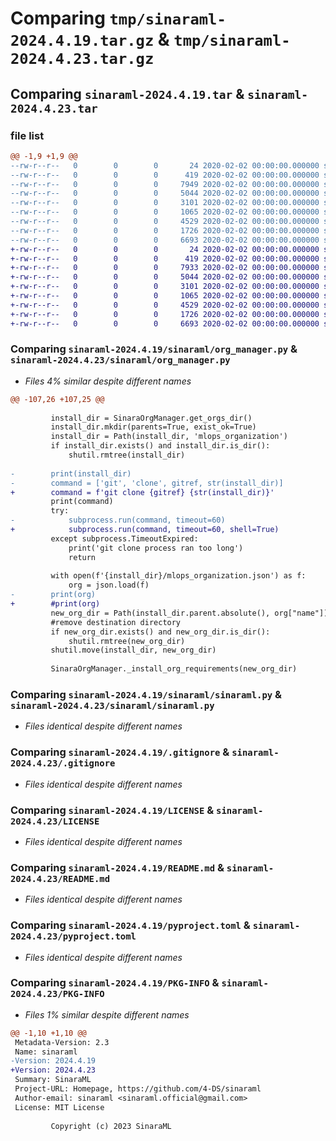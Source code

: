 # Comparing `tmp/sinaraml-2024.4.19.tar.gz` & `tmp/sinaraml-2024.4.23.tar.gz`

## Comparing `sinaraml-2024.4.19.tar` & `sinaraml-2024.4.23.tar`

### file list

```diff
@@ -1,9 +1,9 @@
--rw-r--r--   0        0        0       24 2020-02-02 00:00:00.000000 sinaraml-2024.4.19/sinaraml/__init__.py
--rw-r--r--   0        0        0      419 2020-02-02 00:00:00.000000 sinaraml-2024.4.19/sinaraml/_version.py
--rw-r--r--   0        0        0     7949 2020-02-02 00:00:00.000000 sinaraml-2024.4.19/sinaraml/org_manager.py
--rw-r--r--   0        0        0     5044 2020-02-02 00:00:00.000000 sinaraml-2024.4.19/sinaraml/sinaraml.py
--rw-r--r--   0        0        0     3101 2020-02-02 00:00:00.000000 sinaraml-2024.4.19/.gitignore
--rw-r--r--   0        0        0     1065 2020-02-02 00:00:00.000000 sinaraml-2024.4.19/LICENSE
--rw-r--r--   0        0        0     4529 2020-02-02 00:00:00.000000 sinaraml-2024.4.19/README.md
--rw-r--r--   0        0        0     1726 2020-02-02 00:00:00.000000 sinaraml-2024.4.19/pyproject.toml
--rw-r--r--   0        0        0     6693 2020-02-02 00:00:00.000000 sinaraml-2024.4.19/PKG-INFO
+-rw-r--r--   0        0        0       24 2020-02-02 00:00:00.000000 sinaraml-2024.4.23/sinaraml/__init__.py
+-rw-r--r--   0        0        0      419 2020-02-02 00:00:00.000000 sinaraml-2024.4.23/sinaraml/_version.py
+-rw-r--r--   0        0        0     7933 2020-02-02 00:00:00.000000 sinaraml-2024.4.23/sinaraml/org_manager.py
+-rw-r--r--   0        0        0     5044 2020-02-02 00:00:00.000000 sinaraml-2024.4.23/sinaraml/sinaraml.py
+-rw-r--r--   0        0        0     3101 2020-02-02 00:00:00.000000 sinaraml-2024.4.23/.gitignore
+-rw-r--r--   0        0        0     1065 2020-02-02 00:00:00.000000 sinaraml-2024.4.23/LICENSE
+-rw-r--r--   0        0        0     4529 2020-02-02 00:00:00.000000 sinaraml-2024.4.23/README.md
+-rw-r--r--   0        0        0     1726 2020-02-02 00:00:00.000000 sinaraml-2024.4.23/pyproject.toml
+-rw-r--r--   0        0        0     6693 2020-02-02 00:00:00.000000 sinaraml-2024.4.23/PKG-INFO
```

### Comparing `sinaraml-2024.4.19/sinaraml/org_manager.py` & `sinaraml-2024.4.23/sinaraml/org_manager.py`

 * *Files 4% similar despite different names*

```diff
@@ -107,26 +107,25 @@
         
         install_dir = SinaraOrgManager.get_orgs_dir()
         install_dir.mkdir(parents=True, exist_ok=True)
         install_dir = Path(install_dir, 'mlops_organization')
         if install_dir.exists() and install_dir.is_dir():
             shutil.rmtree(install_dir)
         
-        print(install_dir)
-        command = ['git', 'clone', gitref, str(install_dir)]
+        command = f'git clone {gitref} {str(install_dir)}'
         print(command)
         try:
-            subprocess.run(command, timeout=60)
+            subprocess.run(command, timeout=60, shell=True)
         except subprocess.TimeoutExpired:
             print('git clone process ran too long')
             return
         
         with open(f'{install_dir}/mlops_organization.json') as f:
             org = json.load(f)
-        print(org)
+        #print(org)
         new_org_dir = Path(install_dir.parent.absolute(), org["name"])
         #remove destination directory
         if new_org_dir.exists() and new_org_dir.is_dir():
             shutil.rmtree(new_org_dir)
         shutil.move(install_dir, new_org_dir)
 
         SinaraOrgManager._install_org_requirements(new_org_dir)
```

### Comparing `sinaraml-2024.4.19/sinaraml/sinaraml.py` & `sinaraml-2024.4.23/sinaraml/sinaraml.py`

 * *Files identical despite different names*

### Comparing `sinaraml-2024.4.19/.gitignore` & `sinaraml-2024.4.23/.gitignore`

 * *Files identical despite different names*

### Comparing `sinaraml-2024.4.19/LICENSE` & `sinaraml-2024.4.23/LICENSE`

 * *Files identical despite different names*

### Comparing `sinaraml-2024.4.19/README.md` & `sinaraml-2024.4.23/README.md`

 * *Files identical despite different names*

### Comparing `sinaraml-2024.4.19/pyproject.toml` & `sinaraml-2024.4.23/pyproject.toml`

 * *Files identical despite different names*

### Comparing `sinaraml-2024.4.19/PKG-INFO` & `sinaraml-2024.4.23/PKG-INFO`

 * *Files 1% similar despite different names*

```diff
@@ -1,10 +1,10 @@
 Metadata-Version: 2.3
 Name: sinaraml
-Version: 2024.4.19
+Version: 2024.4.23
 Summary: SinaraML
 Project-URL: Homepage, https://github.com/4-DS/sinaraml
 Author-email: sinaraml <sinaraml.official@gmail.com>
 License: MIT License
         
         Copyright (c) 2023 SinaraML
```

